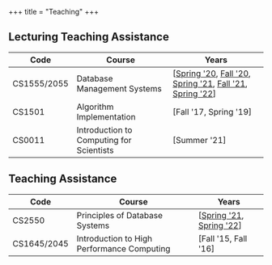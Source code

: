 +++
title = "Teaching"
+++

## Lecturing Teaching Assistance

| Code        | Course                                    | Years                                                                                                                                                                                                                                                                                                                                                 |
|-------------|-------------------------------------------|-------------------------------------------------------------------------------------------------------------------------------------------------------------------------------------------------------------------------------------------------------------------------------------------------------------------------------------------------------|
| CS1555/2055 | Database Management Systems               | [[Spring '20](https://db.cs.pitt.edu/courses/cs1555/20-2/index.html), [Fall '20](https://db.cs.pitt.edu/courses/cs1555/21-1/index.html), [Spring '21](https://db.cs.pitt.edu/courses/cs1555/21-2/index.html), [Fall '21](https://db.cs.pitt.edu/courses/cs1555/22-1/index.html), [Spring '22](https://db.cs.pitt.edu/courses/cs1555/22-2/index.html)] |
| CS1501      | Algorithm Implementation                  | [Fall '17, Spring '19]                                                                                                                                                                                                                                                                                                                                |
| CS0011      | Introduction to Computing for Scientists  | [Summer '21]                                                                                                                                                                                                                                                                                                                                          |

## Teaching Assistance

| Code        | Course                                    | Years                                                                                                                                      |
|-------------|-------------------------------------------|--------------------------------------------------------------------------------------------------------------------------------------------|
| CS2550      | Principles of Database Systems            | [[Spring '21](https://db.cs.pitt.edu/courses/cs2550/21-2/index.html), [Spring '22](https://db.cs.pitt.edu/courses/cs2550/22-2/index.html)] |
| CS1645/2045 | Introduction to High Performance Computing| [Fall '15, Fall '16]                                                                                                                       |